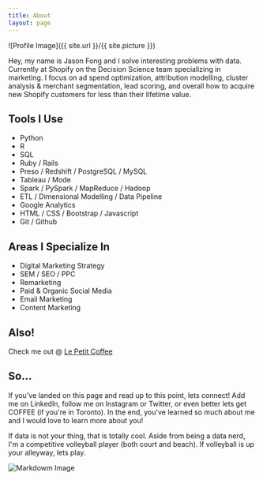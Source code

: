 ```yaml
---
title: About
layout: page
---
```

![Profile Image]({{ site.url }}/{{ site.picture }})

<p>Hey, my name is Jason Fong and I solve interesting problems with data. Currently at Shopify on the Decision Science team specializing in marketing. I focus on ad spend optimization, attribution modelling, cluster analysis & merchant segmentation, lead scoring, and overall how to acquire new Shopify customers for less than their lifetime value.</p>

<h2>Tools I Use</h2>

<ul class="skill-list">
	<li>Python</li>
	<li>R</li>
	<li>SQL</li>
	<li>Ruby / Rails</li>
	<li>Preso / Redshift / PostgreSQL / MySQL</li>
	<li>Tableau / Mode</li>
	<li>Spark / PySpark / MapReduce / Hadoop</li>
	<li>ETL / Dimensional Modelling / Data Pipeline</li>
	<li>Google Analytics</li>
	<li>HTML / CSS / Bootstrap / Javascript</li>
	<li>Git / Github</li>
</ul>

<h2>Areas I Specialize In</h2>

<ul>
	<li>Digital Marketing Strategy</li>
	<li>SEM / SEO / PPC</li>
	<li>Remarketing</li>
	<li>Paid & Organic Social Media</li>
	<li>Email Marketing</li>
	<li>Content Marketing</li>
</ul>

<h2>Also!</h2>

Check me out @ [Le Petit Coffee](https://www.lepetitcoffee.ca)

<h2>So...</h2>

<p>If you've landed on this page and read up to this point, lets connect! Add me on LinkedIn, follow me on Instagram or Twitter, or even better lets get COFFEE (if you're in Toronto). In the end, you've learned so much about me and I would love to learn more about you!

If data is not your thing, that is totally cool. Aside from being a data nerd, I'm a competitive volleyball player (both court and beach). If volleyball is up your alleyway, lets play.</p>

![Markdowm Image][1]


[1]: https://media.giphy.com/media/EqNfolceUiLPW/giphy.gif
